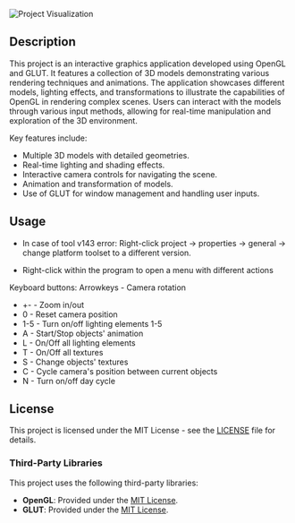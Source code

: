 ![Project Visualization](https://raw.githubusercontent.com/muffindonor/Playground_OpenGL/playgroundGIF.gif)


## Description
This project is an interactive graphics application developed using OpenGL and GLUT. It features a collection of 3D models demonstrating various rendering techniques and animations. The application showcases different models, lighting effects, and transformations to illustrate the capabilities of OpenGL in rendering complex scenes. Users can interact with the models through various input methods, allowing for real-time manipulation and exploration of the 3D environment.

Key features include:

- Multiple 3D models with detailed geometries.
- Real-time lighting and shading effects.
- Interactive camera controls for navigating the scene.
- Animation and transformation of models.
- Use of GLUT for window management and handling user inputs.

## Usage

- In case of tool v143 error: Right-click project -> properties -> general -> change platform toolset to a different version.

- Right-click within the program to open a menu with different actions

Keyboard buttons:
Arrowkeys - Camera rotation
- +\- - Zoom in/out
- 0 - Reset camera position
- 1-5 - Turn on/off lighting elements 1-5
- A - Start/Stop objects' animation
- L - On/Off all lighting elements
- T - On/Off all textures
- S - Change objects' textures
- C - Cycle camera's position between current objects
- N - Turn on/off day cycle


## License

This project is licensed under the MIT License - see the [LICENSE](LICENSE.md) file for details.

### Third-Party Libraries

This project uses the following third-party libraries:

- **OpenGL**: Provided under the [MIT License](https://opensource.org/licenses/MIT).
- **GLUT**: Provided under the [MIT License](https://opensource.org/licenses/MIT).
